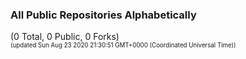 
### All Public Repositories Alphabetically

(0 Total, 0 Public, 0 Forks)<br>
<sup><sub>(updated Sun Aug 23 2020 21:30:51 GMT+0000 (Coordinated Universal Time))</sub></sup>

